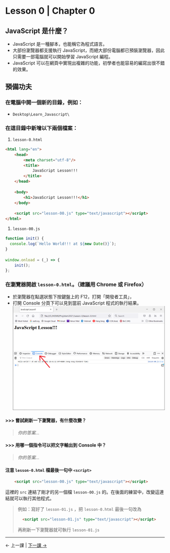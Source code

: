 # Lesson 0 | Chapter 0

## JavaScript 是什麼？
- JavaScript 是一種腳本，也能稱它為程式語言。
- 大部份瀏覽器都支援執行 JavaScript，而絕大部份電腦都已預裝瀏覽器，因此只需要一部電腦就可以開始學習 JavaScript 編程。
- JavaScript 可以在網頁中實現出複雜的功能，初學者也能容易的編寫出很不錯的效果。

## 預備功夫

### 在電腦中開一個新的目錄，例如：
- `Desktop\Learn_Javascript\`

### 在這目錄中新增以下兩個檔案：
1. `lesson-0.html`
```html
<html lang="en">
	<head>
		<meta charset="utf-8"/>
		<title>
			JavaScript Lesson!!!
		</title>
	</head>

	<body>
		<h1>JavaScript Lesson!!!</h1>
	</body>

	<script src="lesson-00.js" type="text/javascript"></script>
</html>
```

1. `lesson-00.js`
```javascript
function init() {
  console.log(`Hello World!!! at ${new Date()}`);
}

window.onload = (_) => {
	init();
};
```

### 在瀏覽器開啟 `lesson-0.html`。（建議用 Chrome 或 Firefox）

- 於瀏覽器在點選狀態下按鍵盤上的 F12，打開「開發者工具」，
- 打開 Console 分頁下可以見到當前 JavaScript 程式的執行結果。
![Dev Tools - Console](dev-tools0.png)

#### >>> 嘗試刷新一下瀏覽器，有什麼改變？
> _你的答案..._

#### >>> 用哪一個指令可以把文字輸出到 Console 中？
> _你的答案..._

#### 注意 `lesson-0.html` 檔最後一句中 `<script>`
```html
	<script src="lesson-00.js" type="text/javascript"></script>
```

這裡的 `src` 連結了剛才的另一個檔 `lesson-00.js` 的。在後面的練習中，改變這連結就可以執行其他程式。
> 例如：寫好了 `lesson-01.js` ，把 `lesson-0.html` 最後一句改為
> ```html
> 	<script src="lesson-01.js" type="text/javascript"></script>
> ```
> 再刷新一下瀏覽器就可執行 `lesson-01.js`

---

← 上一課 | [下一課 →](lesson-01.md)
